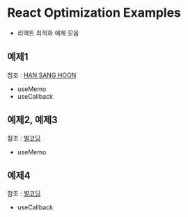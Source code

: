 # React Optimization Examples

- 리액트 최적화 예제 모음

## 예제1

참조 : [HAN SANG HOON](https://youtu.be/HHKV9XbXUOw?si=pp60NRSCF94Tpu4M, "youtube link")

- useMemo
- useCallback

## 예제2, 예제3

참조 : [별코딩](https://www.youtube.com/watch?v=e-CnI8Q5RY4&list=PLZ5oZ2KmQEYjwhSxjB_74PoU6pmFzgVMO&index=6, "youtube link")

- useMemo

## 예제4

참조 : [별코딩](https://www.youtube.com/watch?v=XfUF9qLa3mU&list=PLZ5oZ2KmQEYjwhSxjB_74PoU6pmFzgVMO&index=8, "youtube link")

- useCallback
